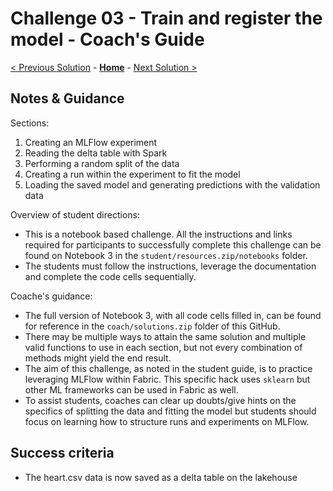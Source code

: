 # Challenge 03 - Train and register the model - Coach's Guide 

[< Previous Solution](./Solution-02.md) - **[Home](./README.md)** - [Next Solution >](./Solution-04.md)

## Notes & Guidance

Sections:
1. Creating an MLFlow experiment
2. Reading the delta table with Spark
3. Performing a random split of the data
4. Creating a run within the experiment to fit the model
5. Loading the saved model and generating predictions with the validation data

Overview of student directions:
- This is a notebook based challenge. All the instructions and links required for participants to successfully complete this challenge can be found on Notebook 3 in the `student/resources.zip/notebooks` folder. 
- The students must follow the instructions, leverage the documentation and complete the code cells sequentially.

Coache's guidance:
- The full version of Notebook 3, with all code cells filled in, can be found for reference in the `coach/solutions.zip` folder of this GitHub.
- There may be multiple ways to attain the same solution and multiple valid functions to use in each section, but not every combination of methods might yield the end result.
- The aim of this challenge, as noted in the student guide, is to practice leveraging MLFlow within Fabric. This specific hack uses `sklearn` but other ML frameworks can be used in Fabric as well.
- To assist students, coaches can clear up doubts/give hints on the specifics of splitting the data and fitting the model but students should focus on learning how to structure runs and experiments on MLFlow.

## Success criteria
  - The heart.csv data is now saved as a delta table on the lakehouse
